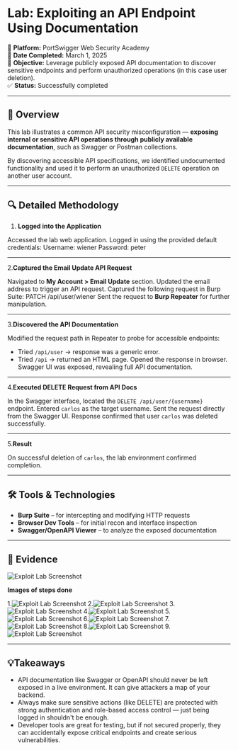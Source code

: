 # Lab: Exploiting an API Endpoint Using Documentation
📍 **Platform:** PortSwigger Web Security Academy  
📅 **Date Completed:** March 1, 2025  
🎯 **Objective:** Leverage publicly exposed API documentation to discover sensitive endpoints and perform unauthorized operations (in this case user deletion).  
✅ **Status:** Successfully completed

---

## 🧠 Overview

This lab illustrates a common API security misconfiguration — **exposing internal or sensitive API operations through publicly available documentation**, such as Swagger or Postman collections.

By discovering accessible API specifications, we identified undocumented functionality and used it to perform an unauthorized `DELETE` operation on another user account.

---

## 🔍 Detailed Methodology

1. **Logged into the Application**

Accessed the lab web application.
Logged in using the provided default credentials:
Username: wiener
Password: peter

---
2.**Captured the Email Update API Request**

Navigated to **My Account > Email Update** section.
Updated the email address to trigger an API request.
Captured the following request in Burp Suite:
PATCH /api/user/wiener
Sent the request to **Burp Repeater** for further manipulation.

---
3.**Discovered the API Documentation**

Modified the request path in Repeater to probe for accessible endpoints:
- Tried `/api/user` → response was a generic error.
- Tried `/api` → returned an HTML page.
Opened the response in browser.
Swagger UI was exposed, revealing full API documentation.

---
4.**Executed DELETE Request from API Docs**

In the Swagger interface, located the `DELETE /api/user/{username}` endpoint.
Entered `carlos` as the target username.
Sent the request directly from the Swagger UI.
Response confirmed that user `carlos` was deleted successfully.

---
5.**Result**

On successful deletion of `carlos`, the lab environment confirmed completion.

---

## 🛠️ Tools & Technologies

- **Burp Suite** – for intercepting and modifying HTTP requests  
- **Browser Dev Tools** – for initial recon and interface inspection  
- **Swagger/OpenAPI Viewer** – to analyze the exposed documentation  

---

## 📸 Evidence

![Exploit Lab Screenshot](./screenshots/exploit-api-docs.png)

**Images of steps done**

1.![Exploit Lab Screenshot](https://github.com/HariCyber-Sec/API-Testing-Labs/blob/main/api-recon/screenshots/1.jpg)
2.![Exploit Lab Screenshot](https://github.com/HariCyber-Sec/API-Testing-Labs/blob/main/api-recon/screenshots/2.jpg)
3.![Exploit Lab Screenshot](https://github.com/HariCyber-Sec/API-Testing-Labs/blob/main/api-recon/screenshots/3.jpg)
4.![Exploit Lab Screenshot](https://github.com/HariCyber-Sec/API-Testing-Labs/blob/main/api-recon/screenshots/4.jpg)
5.![Exploit Lab Screenshot](https://github.com/HariCyber-Sec/API-Testing-Labs/blob/main/api-recon/screenshots/5.jpg)
6.![Exploit Lab Screenshot](https://github.com/HariCyber-Sec/API-Testing-Labs/blob/main/api-recon/screenshots/6.jpg)
7.![Exploit Lab Screenshot](https://github.com/HariCyber-Sec/API-Testing-Labs/blob/main/api-recon/screenshots/7.jpg)
8.![Exploit Lab Screenshot](https://github.com/HariCyber-Sec/API-Testing-Labs/blob/main/api-recon/screenshots/8.jpg)
9.![Exploit Lab Screenshot](https://github.com/HariCyber-Sec/API-Testing-Labs/blob/main/api-recon/screenshots/9.jpg)

---

## 💡Takeaways

- API documentation like Swagger or OpenAPI should never be left exposed in a live environment. It can give attackers a map of your backend.
- Always make sure sensitive actions (like DELETE) are protected with strong authentication and role-based access control — just being logged 
  in shouldn't be enough.
- Developer tools are great for testing, but if not secured properly, they can accidentally expose critical endpoints and create serious vulnerabilities.
